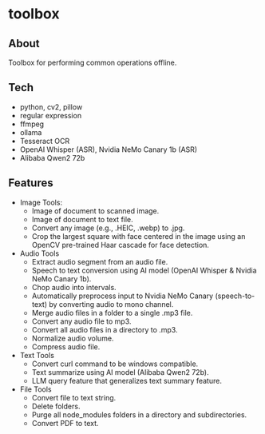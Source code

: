 # toolbox
 
## About
Toolbox for performing common operations offline.

## Tech
- python, cv2, pillow
- regular expression
- ffmpeg
- ollama
- Tesseract OCR
- OpenAI Whisper (ASR), Nvidia NeMo Canary 1b (ASR)
- Alibaba Qwen2 72b

## Features
- Image Tools:
    - Image of document to scanned image.
    - Image of document to text file.
    - Convert any image (e.g., .HEIC, .webp) to .jpg.
    - Crop the largest square with face centered in the image using an OpenCV pre-trained Haar cascade for face detection.
- Audio Tools
    - Extract audio segment from an audio file.
    - Speech to text conversion using AI model (OpenAI Whisper & Nvidia NeMo Canary 1b).
    - Chop audio into intervals.
    - Automatically preprocess input to Nvidia NeMo Canary (speech-to-text) by converting audio to mono channel.
    - Merge audio files in a folder to a single .mp3 file.
    - Convert any audio file to mp3.
    - Convert all audio files in a directory to .mp3.
    - Normalize audio volume.
    - Compress audio file.
- Text Tools
    - Convert curl command to be windows compatible.
    - Text summarize using AI model (Alibaba Qwen2 72b).
    - LLM query feature that generalizes text summary feature.
- File Tools
    - Convert file to text string.
    - Delete folders.
    - Purge all node_modules folders in a directory and subdirectories.
    - Convert PDF to text.
